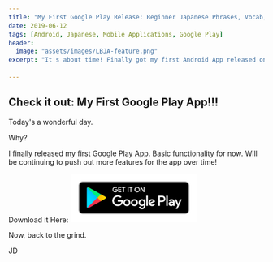 ```yaml
---
title: "My First Google Play Release: Beginner Japanese Phrases, Vocab, and Hiragana"
date: 2019-06-12
tags: [Android, Japanese, Mobile Applications, Google Play]
header:
  image: "assets/images/LBJA-feature.png"
excerpt: "It's about time! Finally got my first Android App released on Google Play. "

---
```


## Check it out: My First Google Play App!!!

Today's a wonderful day. 

Why?

I finally released my first Google Play App. Basic functionality for now. Will be continuing to push out more features for the app over time!

Download it Here: [<img src="/assets/images/google-play-badge.png" width="250">](https://play.google.com/store/apps/details?id=com.jaydroid.beginnerleveljapanese "Google Play")


Now, back to the grind.

JD